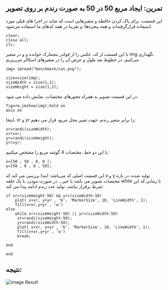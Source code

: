 ## تمرین: ایجاد مربع 50 در 50 به صورت رندم بر روی تصویر

این قسمت، برای پاک کردن حافظه و متغیرهایی است که شاید در اجرا های قبلی مورد استفاده قرارگرفته‌اند  و همه پنجره‌ها؛ و تقریبا در همه کدهای ما استفاده می‌شود.

```
clear;
close all;
clc;
```
با این قسمت از کد، عکس را از فولدر بنچمارک خوانده و و در متغیر img نگهداری می‌کنیم. در خطوط بعد طول و عرض آن را در متغیرهای اسکالر می‌ریزیم. 
```
img= imread("benchmark/cat.png");

size=size(img);
sizeWidth = size(1,1);
sizeHeight = size(1,2);
```
در این قسمت تصویر به همراه محورهای مختصات، نمایش داده می شود.
```
figure,imshow(img),hold on
axis on

```
اینجا، xr و yr را برابر متغیر رندم، جهت تغییر محل مربع، قرار می دهیم:
```
xr=randi(sizeWidth);
xrr=xr;
yr=randi(sizeHeight);
yrr=yr;
```
با این دو خط، مختصات 4 گوشه مربع را مشخص میکنیم:
```
x=[50 , 50 , 0, 0 ];
y=[50 , 0 , 0 , 50];
```
این قسمت اصلی کد می‌باشد:
ابتدا بررسی می کند که x و y تولید شده، در بازه مختصات تصویر می باشد یا خیر...
در صورت نبودن، با یک حلقه while تا زمانی که این شرط برقرار نباشد، تولید عدد رندم ادامه پیدا می کند:
```
if xr<(sizeHeight-50) && yr<(sizeWidth-50)
    plot( x+xr, y+yr , 'b', 'MarkerSize', 10, 'LineWidth', 1);
    fill(x+xr,y+yr , 'w')
else
    while xr>(sizeHeight-50) || yr>(sizeWidth-50)
     xr=randi(sizeHeight-50);
     yr=randi(sizeWidth-50);
     plot( x+xr, y+yr , 'b', 'MarkerSize', 10, 'LineWidth', 1);
     fill(x+xr,y+yr , 'w')
     break;
     
end
  
end
```

## نتیجه:
![image Result](https://github.com/semnan-university-ai/image-processing-class-002/raw/main/exercises/msg67/asset/randSquare.png)
